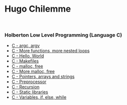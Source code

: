 # Hugo Chilemme
&nbsp;
&nbsp;
&nbsp;
### Holberton Low Level Programming (Language C)

- [C - argc, argv](https://github.com/HugoCLI/holbertonschool-low_level_programming/argc_argv/README.md)
- [C - More functions, more nested loops](https://github.com/HugoCLI/holbertonschool-low_level_programming/functions_nested_loops/README.md)
- [C - Hello, World](https://github.com/HugoCLI/holbertonschool-low_level_programming/hello_world/README.md)
- [C - Makefiles](https://github.com/HugoCLI/holbertonschool-low_level_programming/makefiles/README.md)
- [C - malloc, free](https://github.com/HugoCLI/holbertonschool-low_level_programming/malloc_free/README.md)
- [C - More malloc, free](https://github.com/HugoCLI/holbertonschool-low_level_programming/more_malloc_free/README.md)
- [C - Pointers, arrays and strings](https://github.com/HugoCLI/holbertonschool-low_level_programming/pointers_arrays_strings/README.md)
- [C - Preprocessor](https://github.com/HugoCLI/holbertonschool-low_level_programming/preprocessor/README.md)
- [C - Recursion](https://github.com/HugoCLI/holbertonschool-low_level_programming/recursion/README.md)
- [C - Static libraries](https://github.com/HugoCLI/holbertonschool-low_level_programming/static_libraries/README.md)
- [C - Variables, if, else, while](https://github.com/HugoCLI/holbertonschool-low_level_programming/variables_if_else_while/README.md)
